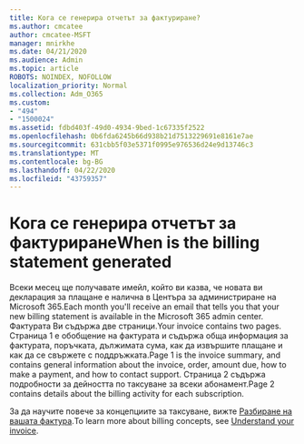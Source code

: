 ```yaml
---
title: Кога се генерира отчетът за фактуриране?
ms.author: cmcatee
author: cmcatee-MSFT
manager: mnirkhe
ms.date: 04/21/2020
ms.audience: Admin
ms.topic: article
ROBOTS: NOINDEX, NOFOLLOW
localization_priority: Normal
ms.collection: Adm_O365
ms.custom:
- "494"
- "1500024"
ms.assetid: fdbd403f-49d0-4934-9bed-1c67335f2522
ms.openlocfilehash: 0b6fda6245b66d938b21d7513229691e8161e7ae
ms.sourcegitcommit: 631cbb5f03e5371f0995e976536d24e9d13746c3
ms.translationtype: MT
ms.contentlocale: bg-BG
ms.lasthandoff: 04/22/2020
ms.locfileid: "43759357"
---
```

# <a name="when-is-the-billing-statement-generated"></a><span data-ttu-id="2cd4b-102">Кога се генерира отчетът за фактуриране</span><span class="sxs-lookup"><span data-stu-id="2cd4b-102">When is the billing statement generated</span></span>

<span data-ttu-id="2cd4b-103">Всеки месец ще получавате имейл, който ви казва, че новата ви декларация за плащане е налична в Центъра за администриране на Microsoft 365.</span><span class="sxs-lookup"><span data-stu-id="2cd4b-103">Each month you'll receive an email that tells you that your new billing statement is available in the Microsoft 365 admin center.</span></span> <span data-ttu-id="2cd4b-104">Фактурата Ви съдържа две страници.</span><span class="sxs-lookup"><span data-stu-id="2cd4b-104">Your invoice contains two pages.</span></span> <span data-ttu-id="2cd4b-105">Страница 1 е обобщение на фактурата и съдържа обща информация за фактурата, поръчката, дължимата сума, как да извършите плащане и как да се свържете с поддръжката.</span><span class="sxs-lookup"><span data-stu-id="2cd4b-105">Page 1 is the invoice summary, and contains general information about the invoice, order, amount due, how to make a payment, and how to contact support.</span></span> <span data-ttu-id="2cd4b-106">Страница 2 съдържа подробности за дейността по таксуване за всеки абонамент.</span><span class="sxs-lookup"><span data-stu-id="2cd4b-106">Page 2 contains details about the billing activity for each subscription.</span></span>
  
<span data-ttu-id="2cd4b-107">За да научите повече за концепциите за таксуване, вижте [Разбиране на вашата фактура](https://docs.microsoft.com/office365/admin/subscriptions-and-billing/understand-your-invoice).</span><span class="sxs-lookup"><span data-stu-id="2cd4b-107">To learn more about billing concepts, see [Understand your invoice](https://docs.microsoft.com/office365/admin/subscriptions-and-billing/understand-your-invoice).</span></span>